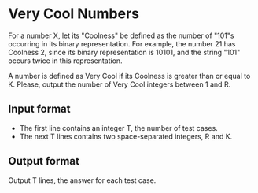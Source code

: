 # Very Cool Numbers

For a number X, let its "Coolness" be defined as the number of "101"s occurring in its binary representation. For example, the number 21 has Coolness 2, since its binary representation is 10101, and the string "101" occurs twice in this representation.

A number is defined as Very Cool if its Coolness is greater than or equal to K. Please, output the number of Very Cool integers between 1 and R.

## Input format

- The first line contains an integer T, the number of test cases.
- The next T lines contains two space-separated integers, R and K.

## Output format

Output T lines, the answer for each test case.

